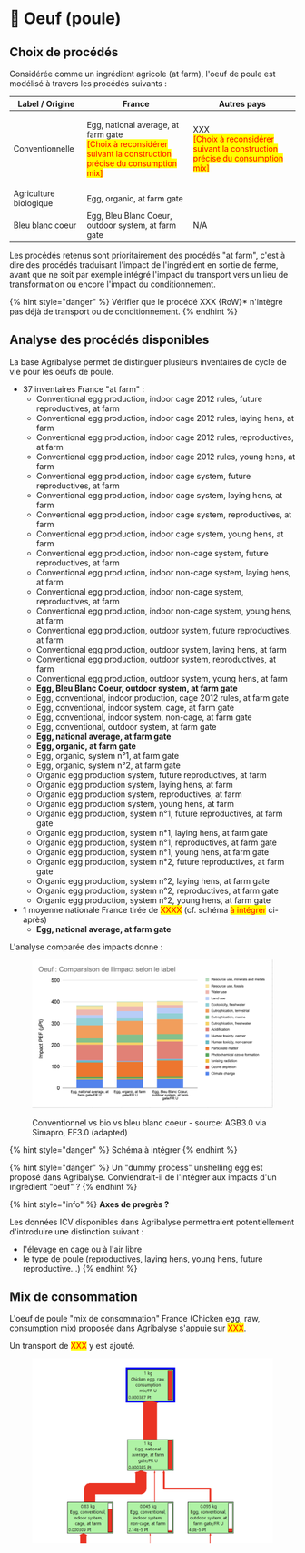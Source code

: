 # 🥚 Oeuf (poule)

## Choix de procédés

Considérée comme un ingrédient agricole (at farm), l'oeuf de poule est modélisé à travers les procédés suivants :&#x20;

| Label / Origine        | France                                                                                                                                                  | Autres pays                                                                                                             |
| ---------------------- | ------------------------------------------------------------------------------------------------------------------------------------------------------- | ----------------------------------------------------------------------------------------------------------------------- |
| Conventionnelle        | <p>Egg, national average, at farm gate<br><mark style="color:red;">[Choix à reconsidérer suivant la construction précise du consumption mix]</mark></p> | <p>XXX<br><mark style="color:red;">[Choix à reconsidérer suivant la construction précise du consumption mix]</mark></p> |
| Agriculture biologique | Egg, organic, at farm gate                                                                                                                              |                                                                                                                         |
| Bleu blanc coeur       | Egg, Bleu Blanc Coeur, outdoor system, at farm gate                                                                                                     | N/A                                                                                                                     |

Les procédés retenus sont prioritairement des procédés "at farm", c'est à dire des procédés traduisant l'impact de l'ingrédient en sortie de ferme, avant que ne soit par exemple intégré l'impact du transport vers un lieu de transformation ou encore l'impact du conditionnement.

{% hint style="danger" %}
Vérifier que le procédé XXX {RoW}\* n'intègre pas déjà de transport ou de conditionnement.
{% endhint %}

## Analyse des procédés disponibles

La base Agribalyse permet de distinguer plusieurs inventaires de cycle de vie pour les oeufs de poule.&#x20;

* 37 inventaires France "at farm" :&#x20;
  * Conventional egg production, indoor cage 2012 rules, future reproductives, at farm
  * Conventional egg production, indoor cage 2012 rules, laying hens, at farm
  * Conventional egg production, indoor cage 2012 rules, reproductives, at farm
  * Conventional egg production, indoor cage 2012 rules, young hens, at farm
  * Conventional egg production, indoor cage system, future reproductives, at farm
  * Conventional egg production, indoor cage system, laying hens, at farm
  * Conventional egg production, indoor cage system, reproductives, at farm
  * Conventional egg production, indoor cage system, young hens, at farm
  * Conventional egg production, indoor non-cage system, future reproductives, at farm
  * Conventional egg production, indoor non-cage system, laying hens, at farm
  * Conventional egg production, indoor non-cage system, reproductives, at farm
  * Conventional egg production, indoor non-cage system, young hens, at farm
  * Conventional egg production, outdoor system, future reproductives, at farm
  * Conventional egg production, outdoor system, laying hens, at farm
  * Conventional egg production, outdoor system, reproductives, at farm
  * Conventional egg production, outdoor system, young hens, at farm
  * **Egg, Bleu Blanc Coeur, outdoor system, at farm gate**
  * Egg, conventional, indoor production, cage 2012 rules, at farm gate
  * Egg, conventional, indoor system, cage, at farm gate
  * Egg, conventional, indoor system, non-cage, at farm gate
  * Egg, conventional, outdoor system, at farm gate
  * **Egg, national average, at farm gate**
  * **Egg, organic, at farm gate**
  * Egg, organic, system n°1, at farm gate
  * Egg, organic, system n°2, at farm gate
  * Organic egg production system, future reproductives, at farm
  * Organic egg production system, laying hens, at farm
  * Organic egg production system, reproductives, at farm
  * Organic egg production system, young hens, at farm
  * Organic egg production, system n°1, future reproductives, at farm gate
  * Organic egg production, system n°1, laying hens, at farm gate
  * Organic egg production, system n°1, reproductives, at farm gate
  * Organic egg production, system n°1, young hens, at farm gate
  * Organic egg production, system n°2, future reproductives, at farm gate
  * Organic egg production, system n°2, laying hens, at farm gate
  * Organic egg production, system n°2, reproductives, at farm gate
  * Organic egg production, system n°2, young hens, at farm gate
* 1 moyenne nationale France tirée de <mark style="color:red;">XXXX</mark> (cf. schéma <mark style="color:red;">à intégrer</mark> ci-après)
  * **Egg, national average, at farm gate**

L'analyse comparée des impacts donne :&#x20;

<figure><img src="../../.gitbook/assets/image.png" alt=""><figcaption><p>Conventionnel vs bio vs bleu blanc coeur - source: AGB3.0 via Simapro, EF3.0 (adapted)</p></figcaption></figure>

{% hint style="danger" %}
Schéma à intégrer
{% endhint %}

{% hint style="danger" %}
Un "dummy process" unshelling egg est proposé dans Agribalyse. Conviendrait-il de l'intégrer aux impacts d'un ingrédient "oeuf" ?
{% endhint %}

{% hint style="info" %}
**Axes de progrès ?**

Les données ICV disponibles dans Agribalyse permettraient potentiellement d'introduire une distinction suivant :&#x20;

* l'élevage en cage ou à l'air libre
* le type de poule (reproductives, laying hens, young hens, future reproductive...)
{% endhint %}

## Mix de consommation

L'oeuf de poule "mix de consommation" France (Chicken egg, raw, consumption mix) proposée dans Agribalyse s'appuie sur <mark style="color:red;">XXX</mark>.

Un transport de <mark style="color:red;">XXX</mark> y est ajouté.

<figure><img src="../../.gitbook/assets/Screenshot 2022-11-08 at 14.55.21.png" alt=""><figcaption></figcaption></figure>
